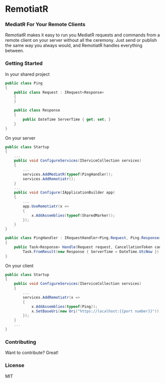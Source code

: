 # RemotiatR

### MediatR For Your Remote Clients
RemotiatR makes it easy to run you MediatR requests and commands from a remote client on your server without all the ceremony. Just send or publish the same way you always would, and RemotiatR handles everything between.

### Getting Started
In your shared project
```csharp
public class Ping
{
    public class Request : IRequest<Response>
    {
    }

    public class Response
    {
        public DateTime ServerTime { get; set; }
    }
}
```

On your server
```csharp
public class Startup
{
    ...
    public void ConfigureServices(IServiceCollection services)
    {
        ...
        services.AddMediatR(typeof(PingHandler));
        services.AddRemotiatr();
    }
    ...
    public void Configure(IApplicationBuilder app)
    {
        ...
        app.UseRemotiatr(x =>
        {
            x.AddAssemblies(typeof(SharedMarker));
        });
    }
}

public class PingHandler : IRequestHandler<Ping.Request, Ping.Response>
{
    public Task<Response> Handle(Request request, CancellationToken cancellationToken) =>
        Task.FromResult(new Response { ServerTime = DateTime.UtcNow });
}
```

On your client
```csharp
public class Startup
{
    public void ConfigureServices(IServiceCollection services)
    {
        ...
        services.AddRemotiatr(x =>
        {
            x.AddAssemblies(typeof(Ping));
            x.SetBaseUri(new Uri("https://localhost:{{port number}}"));
        });
    }
    ...
}
```

### Contributing
Want to contribute? Great!

### License
MIT
